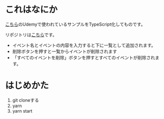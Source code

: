# これはなにか
[こちら](https://www.udemy.com/course/react-hooks-101/learn/lecture/15049598)のUdemyで使われているサンプルをTypeScript化してものです。

リポジトリは[こちら](https://github.com/DiveIntoHacking/react-hooks-101)です。

* イベント名とイベントの内容を入力すると下に一覧として追加されます。
* 削除ボタンを押すと一覧からイベントが削除されます
* 「すべてのイベントを削除」ボタンを押すとすべてのイベントが削除されます。

# はじめかた

1. git cloneする
2. yarn
3. yarn start
